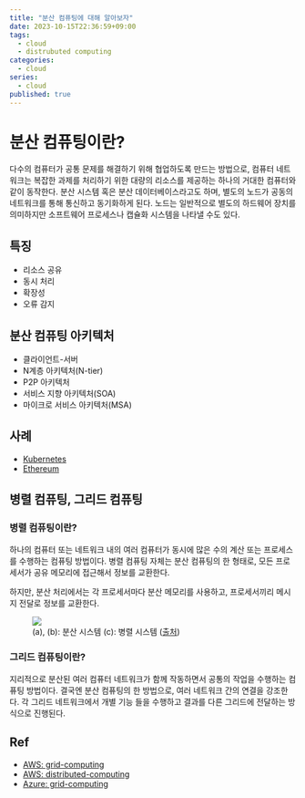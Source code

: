 ```yaml
---
title: "분산 컴퓨팅에 대해 알아보자"
date: 2023-10-15T22:36:59+09:00
tags:
  - cloud
  - distrubuted computing
categories:
  - cloud
series:
  - cloud
published: true
---
```


# 분산 컴퓨팅이란?

다수의 컴퓨터가 공통 문제를 해결하기 위해 협업하도록 만드는 방법으로, 컴퓨터 네트워크는 복잡한 과제를 처리하기 위한 대량의 리소스를 제공하는 하나의 거대한 컴퓨터와 같이 동작한다.
분산 시스템 혹은 분산 데이터베이스라고도 하며, 별도의 노드가 공동의 네트워크를 통해 통신하고 동기화하게 된다. 노드는 일반적으로 별도의 하드웨어 장치를 의미하지만 소프트웨어 프로세스나 캡슐화 시스템을 나타낼 수도 있다.  

## 특징

- 리소스 공유
- 동시 처리
- 확장성
- 오류 감지

## 분산 컴퓨팅 아키텍처

- 클라이언트-서버
- N계층 아키텍처(N-tier)
- P2P 아키텍처
- 서비스 지향 아키텍처(SOA)
- 마이크로 서비스 아키텍처(MSA)

## 사례

- [Kubernetes](https://kubernetes.io/)
- [Ethereum](https://ethereum.org/ko/)

## 병렬 컴퓨팅, 그리드 컴퓨팅

### 병렬 컴퓨팅이란?

하나의 컴퓨터 또는 네트워크 내의 여러 컴퓨터가 동시에 많은 수의 계산 또는 프로세스를 수행하는 컴퓨팅 방법이다. 병렬 컴퓨팅 자체는 분산 컴퓨팅의 한 형태로, 모든 프로세서가 공유 메모리에 접근해서 정보를 교환한다.  

하지만, 분산 처리에서는 각 프로세서마다 분산 메모리를 사용하고, 프로세서끼리 메시지 전달로 정보를 교환한다. 

<figure>
  <img src="https://github.com/lee20h/blog/assets/59367782/0a6fae9a-534d-4b18-b66a-dda5802fb3f7"/>
  <figcaption>
    (a), (b): 분산 시스템 (c): 병렬 시스템 (<a href="https://ko.wikipedia.org/wiki/%EB%B6%84%EC%82%B0_%EC%BB%B4%ED%93%A8%ED%8C%85">출처</a>)
  </figcaption>
</figure>

### 그리드 컴퓨팅이란?

지리적으로 분산된 여러 컴퓨터 네트워크가 함께 작동하면서 공통의 작업을 수행하는 컴퓨팅 방법이다. 결국엔 분산 컴퓨팅의 한 방법으로, 여러 네트워크 간의 연결을 강조한다. 각 그리드 네트워크에서 개별 기능 들을 수행하고 결과를 다른 그리드에 전달하는 방식으로 진행된다.


## Ref

- [AWS: grid-computing](https://aws.amazon.com/ko/what-is/grid-computing/)
- [AWS: distributed-computing](https://aws.amazon.com/ko/what-is/distributed-computing/)
- [Azure: grid-computing](https://azure.microsoft.com/ko-kr/resources/cloud-computing-dictionary/what-is-grid-computing/)